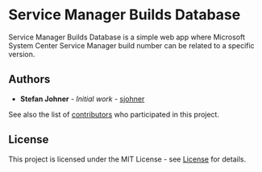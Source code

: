 # Service Manager Builds Database
Service Manager Builds Database is a simple web app where Microsoft System Center Service Manager build number can be related to a specific version.

## Authors
* **Stefan Johner** - *Initial work* - [sjohner](https://github.com/sjohner)

See also the list of [contributors](https://github.com/sjohner/scsm-builds-db/contributors) who participated in this project.

## License
This project is licensed under the MIT License - see [License](https://github.com/sjohner/scsm-builds-db/blob/master/LICENSE) for details.
